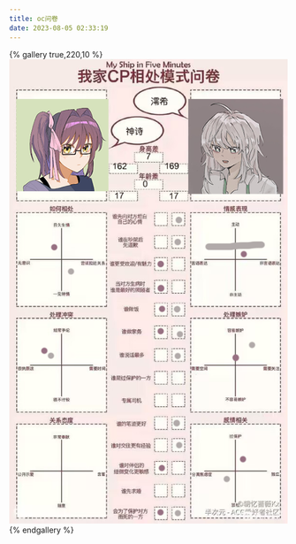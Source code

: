 ```yaml
---
title: oc问卷
date: 2023-08-05 02:33:19
---
```

{% gallery true,220,10 %}
![](/images/oc问卷/我家CP相处模式问卷.png)
{% endgallery %}